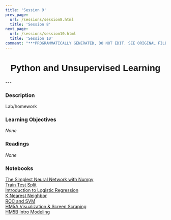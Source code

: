 ```yaml
---
title: 'Session 9'
prev_page:
  url: /sessions/session8.html
  title: 'Session 8'
next_page:
  url: /sessions/session10.html
  title: 'Session 10'
comment: "***PROGRAMMATICALLY GENERATED, DO NOT EDIT. SEE ORIGINAL FILES IN /content***"
---
```

<h1  style="font-family:  Verdana,  Geneva,  sans-serif;  text-align:center">Python  and  Unsupervised  Learning</h1> 
--- 
 
###  Description 
Lab/homework 
 
###  Learning  Objectives 
*None* 
 
###  Readings 
*None* 
 
###  Notebooks 
[The  Simplest  Neural  Network  with  Numpy](https://rpi.analyticsdojo.com/notebooks/08-intro-python-pandas.html)<br>[Train  Test  Split](https://rpi.analyticsdojo.com/notebooks/08-intro-python-pandas.html)<br>[Introduction  to  Logistic  Regression](https://rpi.analyticsdojo.com/notebooks/08-intro-python-pandas.html)<br>[K  Nearest  Neighbor](https://rpi.analyticsdojo.com/notebooks/08-intro-python-pandas.html)<br>[ROC  and  SVM](https://rpi.analyticsdojo.com/notebooks/08-intro-python-pandas.html)<br>[HM5A  Visualization  &  Screen  Scraping](https://rpi.analyticsdojo.com/notebooks/08-intro-python-pandas.html)<br>[HM5B  Intro  Modeling](https://rpi.analyticsdojo.com/notebooks/08-intro-python-pandas.html)
